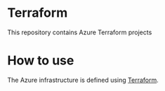# Terraform
This repository contains Azure Terraform projects
# How to use
The Azure infrastructure is defined using [Terraform](https://learn.hashicorp.com/collections/terraform/azure-get-started).

